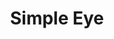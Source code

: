 ---
layout: Art
title: Simple Eye
layers: ['@1/sketch']
devlog: 87eef779fe8d435cb966b0c46294d6c6
---